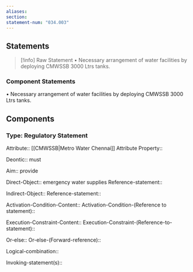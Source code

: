 ```yaml
---
aliases: 
section: 
statement-num: "034.003"
---
```

## Statements 
> [!info] Raw Statement
> • Necessary arrangement of water facilities by deploying CMWSSB 3000 Ltrs tanks. 
> 

### Component Statements
• Necessary arrangement of water facilities by deploying CMWSSB 3000 Ltrs tanks. 
## Components
### Type: Regulatory Statement
Attribute:: [[CMWSSB|Metro Water Chennai]]
	Attribute Property::

Deontic:: must

Aim:: provide

Direct-Object:: emergency water supplies
	Reference-statement::

Indirect-Object::
	Reference-statement::

Activation-Condition-Content::
	Activation-Condition-(Reference to statement)::

Execution-Constraint-Content::
	Execution-Constraint-(Reference-to-statement)::

Or-else::
	Or-else-(Forward-reference)::

Logical-combination::

Invoking-statement(s)::